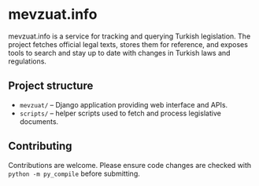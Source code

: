 # mevzuat.info

mevzuat.info is a service for tracking and querying Turkish legislation. The project fetches official legal texts, stores them for reference, and exposes tools to search and stay up to date with changes in Turkish laws and regulations.

## Project structure

- `mevzuat/` – Django application providing web interface and APIs.
- `scripts/` – helper scripts used to fetch and process legislative documents.

## Contributing

Contributions are welcome. Please ensure code changes are checked with `python -m py_compile` before submitting.

